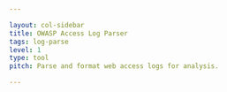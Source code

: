 ```yaml
---

layout: col-sidebar
title: OWASP Access Log Parser
tags: log-parse
level: 1
type: tool
pitch: Parse and format web access logs for analysis.

---
```


